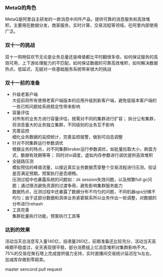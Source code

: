 ﻿### MetaQ的角色  
MetaQ是阿里自主研发的一款消息中间件产品，提供可靠的消息服务和高效堆积，主要用在数据分发，商家服务，实时计算，交易流程等领域，在阿里内部使用广泛。

### 双十一的挑战  
双十一购物狂欢节无论是业务总量还是峰值都比平时翻很多倍，如何保证服务的高效可用，上下游处理能力的不匹配，如何保证数据的可靠高效堆积，如何解决数据热点，低延迟，无疑对一些基础服务系统带来很大的挑战

### 双十一前的准备  
- 升级老客户端  
大促前将所有使用老客户端版本的应用升级到新客户端，避免低版本客户端的一些已知问题给系统稳定性带来影响  
- 容量评估  
对所有的业务方进行容量评估，按需对不同的集群进行扩容； 拆分公有集群，将消息量大的业务独立集群，不同级别的业务互不影响  
- 完善监控  
细化业务数据的监控统计，完善监控报警，做到可动态调整
- 针对不同集群运行参数调优  
根据业务的特点，对不同集群broker运行参数调优，如批量拉取大小，刷盘方式，数据有效期等等； 同时对io调度，虚拟内存参数进行调优提供高效堆积  
- 全链路压测  
模拟预估的峰值流量，以接近真实业务数据贯穿整个交易流程进行压测，验证是否满足预期，预案执行是否顺畅。  
压测过程中也暴露系统的问题如：zk session失效问题，以及频繁full gc问题；通过限流避免资源的过渡争用，避免影响集群服务能力  
数据热点，压测过程中还暴露了数据分布不均匀的问题，不同机器qps分摊不均匀；由于这部分数据和具体业务紧密联系所以业务作出一些调整，对数据的分布进行rehash  
- 工具完善  
集群批量执行功能，预案执行工具等  

### 达到的效果  
活动当天总消息写入量140亿，投递量260亿，前期准备还比较充分，活动当天高峰期平稳度过，全天表现很平稳，部分消费组上亿消息堆积对集群影响不大。75%的交易在聚石塔上完成提供强力支持，实时直播间交易统计延迟在1s左右，加减库存做到零超卖。

master
sencond pull request